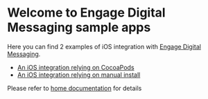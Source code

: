 # Welcome to Engage Digital Messaging sample apps

Here you can find 2 examples of iOS integration with [Engage Digital Messaging](http://mobile-messaging.dimelo.com).

- [An iOS integration relying on CocoaPods](https://github.com/ringcentral-tutorials/engage-digital-ios-demo/tree/master/CocoaPods%20Install)
- [An iOS integration relying on manual install](https://github.com/ringcentral-tutorials/engage-digital-ios-demo/tree/master/Manual%20Install)

Please refer to [home documentation](http://mobile-messaging.dimelo.com) for details
